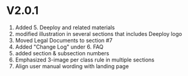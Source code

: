 # V2.0.1

1. Added 5. Deeploy and related materials
2. modified illustration in several sections that includes Deeploy logo
3. Moved Legal Documents to section #7
4. Added "Change Log" under 6. FAQ
5. added section & subsection numbers
6. Emphasized 3-image per class rule in multiple sections
7. Align user manual wording with landing page

